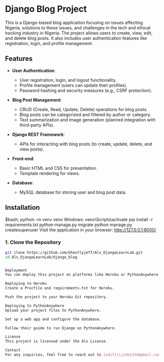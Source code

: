 # Django Blog Project

This is a Django-based blog application focusing on issues affecting Nigeria, solutions to these issues, and challenges in the tech and ethical hacking industry in Nigeria. The project allows users to create, view, edit, and delete blog posts. It also includes user authentication features like registration, login, and profile management.

## Features

- **User Authentication**: 
  - User registration, login, and logout functionality.
  - Profile management (users can update their profiles).
  - Password hashing and security measures (e.g., CSRF protection).
  
- **Blog Post Management**:
  - CRUD (Create, Read, Update, Delete) operations for blog posts.
  - Blog posts can be categorized and filtered by author or category.
  - Text summarization and image generation (planned integration with third-party APIs).
  
- **Django REST Framework**:
  - APIs for interacting with blog posts (to create, update, delete, and view posts).
  
- **Front-end**:
  - Basic HTML and CSS for presentation.
  - Template rendering for views.
  
- **Database**:
  - MySQL database for storing user and blog post data.

## Installation
$bash; python -m venv venv
Windows: venv\Scripts\activate
pip install -r requirements.txt
python manage.py migrate
python manage.py createsuperuser
Visit the application in your browser: http://127.0.0.1:8000/
### 1. Clone the Repository

```bash
git clone https://github.com/Ghostlyjeff/Alx_DjangoLearnLab.git
cd Alx_DjangoLearnLab/django_blog


Deployment
You can deploy this project on platforms like Heroku or PythonAnywhere.

Deploying to Heroku
Create a Procfile and requirements.txt for Heroku.

Push the project to your Heroku Git repository.

Deploying to PythonAnywhere
Upload your project files to PythonAnywhere.

Set up a web app and configure the database.

Follow their guide to run Django on PythonAnywhere.

License
This project is licensed under the Alx License.

Contact
For any inquiries, feel free to reach out to [odifirijide1234@gmail.com].